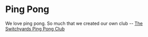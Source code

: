 # Ping Pong

We love ping pong. So much that we created our own club -- [The Switchyards Ping Pong Club](http://switchyardspingpongclub.com)
